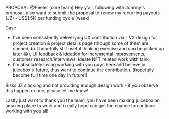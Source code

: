 PROPOSAL  @Peeler (core team)  Hey y'all, following with Johnny's proposal, also want to submit the proposal to renew my recurring payouts (JZ) - US$1.5K per funding cycle (week)

Case
- I've been consistently deliverying UX contribution via - V2 design for project creation & project details page (though some of them are canned, but hopefully still useful thinking exercise and can be picked up later 😂), UI feedback & ideation for incremental improvements, customer research/interviews, ideate NFT related work with tank;
- I'm absolutely loving working with you guys here and believe in juicebox's future, thus want to continue the contribution. (hopefully become full time one day in future!)

Risks
JZ slacking and not providing enough design work - if you observe this happen on me, please let me know!

Lastly just want to thank you the team, you have been making juicebox an amazing place to work and i really hope can get the chance to continue working with you all! 
